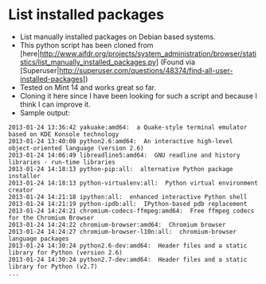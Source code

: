 List installed packages
=======================

* List manually installed packages on Debian based systems.
* This python script has been cloned from [here|http://www.aifdr.org/projects/system_administration/browser/statistics/list_manually_installed_packages.py]
(Found via [Superuser|http://superuser.com/questions/48374/find-all-user-installed-packages])
* Tested on Mint 14 and works great so far. 
* Cloning it here since I have been looking for such a script and because I think I can improve it.
* Sample output:

```
2013-01-24 13:36:42 yakuake:amd64:  a Quake-style terminal emulator based on KDE Konsole technology
2013-01-24 13:40:08 python2.6:amd64:  An interactive high-level object-oriented language (version 2.6)
2013-01-24 14:06:49 libreadline5:amd64:  GNU readline and history libraries - run-time libraries
2013-01-24 14:18:13 python-pip:all:  alternative Python package installer
2013-01-24 14:18:13 python-virtualenv:all:  Python virtual environment creator
2013-01-24 14:21:18 ipython:all:  enhanced interactive Python shell
2013-01-24 14:21:19 python-ipdb:all:  IPython-based pdb replacement
2013-01-24 14:24:21 chromium-codecs-ffmpeg:amd64:  Free ffmpeg codecs for the Chromium Browser
2013-01-24 14:24:22 chromium-browser:amd64:  Chromium browser
2013-01-24 14:24:27 chromium-browser-l10n:all:  chromium-browser language packages
2013-01-24 14:30:24 python2.6-dev:amd64:  Header files and a static library for Python (version 2.6)
2013-01-24 14:30:24 python2.7-dev:amd64:  Header files and a static library for Python (v2.7)
...
```

